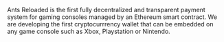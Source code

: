 Ants Reloaded is the first fully decentralized and transparent payment system for gaming consoles managed by an Ethereum smart contract.
We are developing the first cryptocurrrency wallet that can be embedded on any game console such as Xbox, Playstation or Nintendo.
